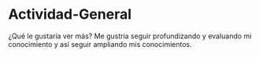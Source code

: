 # Actividad-General
¿Qué le gustaría ver más? 
Me gustria seguir profundizando y evaluando mi conocimiento y así seguir ampliando mis conocimientos.
